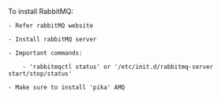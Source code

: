 To install RabbitMQ:

	- Refer rabbitMQ website
	
	- Install rabbitMQ server
	
	- Important commands:
	
		- 'rabbitmqctl status' or '/etc/init.d/rabbitmq-server start/stop/status'
		
	- Make sure to install 'pika' AMQ 
	
